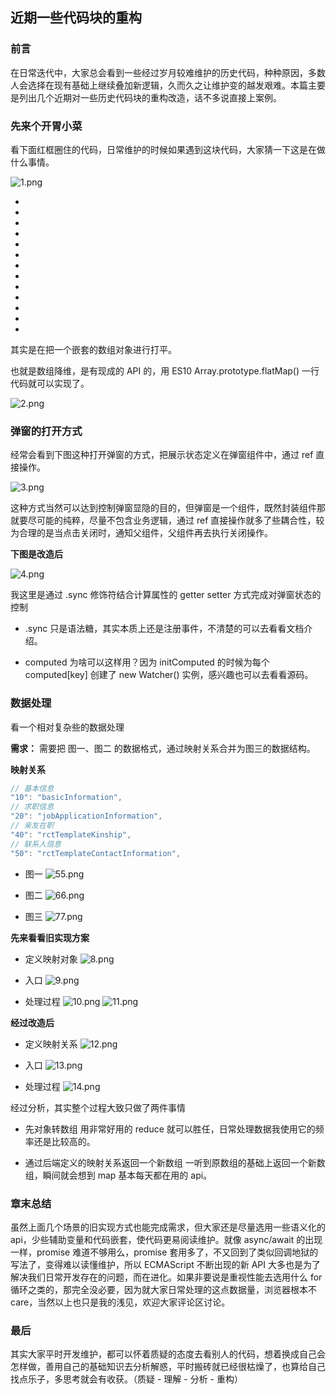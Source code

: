 ## **近期一些代码块的重构**

### 前言 ###

在日常迭代中，大家总会看到一些经过岁月较难维护的历史代码，种种原因，多数人会选择在现有基础上继续叠加新逻辑，久而久之让维护变的越发艰难。本篇主要是列出几个近期对一些历史代码块的重构改造，话不多说直接上案例。


### 先来个开胃小菜 ###

看下面红框圈住的代码，日常维护的时候如果遇到这块代码，大家猜一下这是在做什么事情。

![1.png](../img/近期一些代码块的重构/1.png) 

-
-
-
-
-
-
-
-
-
-
-
-
-
其实是在把一个嵌套的数组对象进行打平。

也就是数组降维，是有现成的 API 的，用 ES10 Array.prototype.flatMap() 一行代码就可以实现了。

![2.png](../img/近期一些代码块的重构/2.png) 


### 弹窗的打开方式 ###

经常会看到下图这种打开弹窗的方式，把展示状态定义在弹窗组件中，通过 ref 直接操作。

![3.png](../img/近期一些代码块的重构/3.png) 

这种方式当然可以达到控制弹窗显隐的目的，但弹窗是一个组件，既然封装组件那就要尽可能的纯粹，尽量不包含业务逻辑，通过 ref 直接操作就多了些耦合性，较为合理的是当点击关闭时，通知父组件，父组件再去执行关闭操作。

**下图是改造后**

![4.png](../img/近期一些代码块的重构/4.png) 

我这里是通过 .sync 修饰符结合计算属性的 getter setter 方式完成对弹窗状态的控制

- .sync 只是语法糖，其实本质上还是注册事件，不清楚的可以去看看文档介绍。

- computed 为啥可以这样用？因为 initComputed 的时候为每个 computed[key] 创建了 new Watcher() 实例，感兴趣也可以去看看源码。


### 数据处理 ###

看一个相对复杂些的数据处理

**需求：**
需要把 图一、图二 的数据格式，通过映射关系合并为图三的数据结构。

**映射关系**
```js
// 基本信息
"10": "basicInformation",
// 求职信息
"20": "jobApplicationInformation", 
// 亲友在职
"40": "rctTemplateKinship", 
// 联系人信息
"50": "rctTemplateContactInformation", 
```
- 图一
![55.png](../img/近期一些代码块的重构/55.png)

- 图二
![66.png](../img/近期一些代码块的重构/66.png)

- 图三
![77.png](../img/近期一些代码块的重构/77.png)

**先来看看旧实现方案**

- 定义映射对象
![8.png](../img/近期一些代码块的重构/8.png)

- 入口
![9.png](../img/近期一些代码块的重构/9.png)

- 处理过程
![10.png](../img/近期一些代码块的重构/10.png)
![11.png](../img/近期一些代码块的重构/11.png)


**经过改造后**

- 定义映射关系
![12.png](../img/近期一些代码块的重构/12.png)

- 入口
![13.png](../img/近期一些代码块的重构/13.png)

- 处理过程
![14.png](../img/近期一些代码块的重构/14.png)


经过分析，其实整个过程大致只做了两件事情

- 先对象转数组
用非常好用的 reduce 就可以胜任，日常处理数据我使用它的频率还是比较高的。

- 通过后端定义的映射关系返回一个新数组
一听到原数组的基础上返回一个新数组，瞬间就会想到 map 基本每天都在用的 api。

### 章末总结 ###

虽然上面几个场景的旧实现方式也能完成需求，但大家还是尽量选用一些语义化的 api，少些辅助变量和代码嵌套，使代码更易阅读维护。就像 async/await 的出现一样，promise 难道不够用么，promise 套用多了，不又回到了类似回调地狱的写法了，变得难以读懂维护，所以 ECMAScript 不断出现的新 API 大多也是为了解决我们日常开发存在的问题，而在进化。如果非要说是重视性能去选用什么 for 循环之类的，那完全没必要，因为就大家日常处理的这点数据量，浏览器根本不 care，当然以上也只是我的浅见，欢迎大家评论区讨论。

### 最后 ###

其实大家平时开发维护，都可以怀着质疑的态度去看别人的代码，想着换成自己会怎样做，善用自己的基础知识去分析解惑，平时搬砖就已经很枯燥了，也算给自己找点乐子，多思考就会有收获。（质疑 - 理解 - 分析 - 重构）
